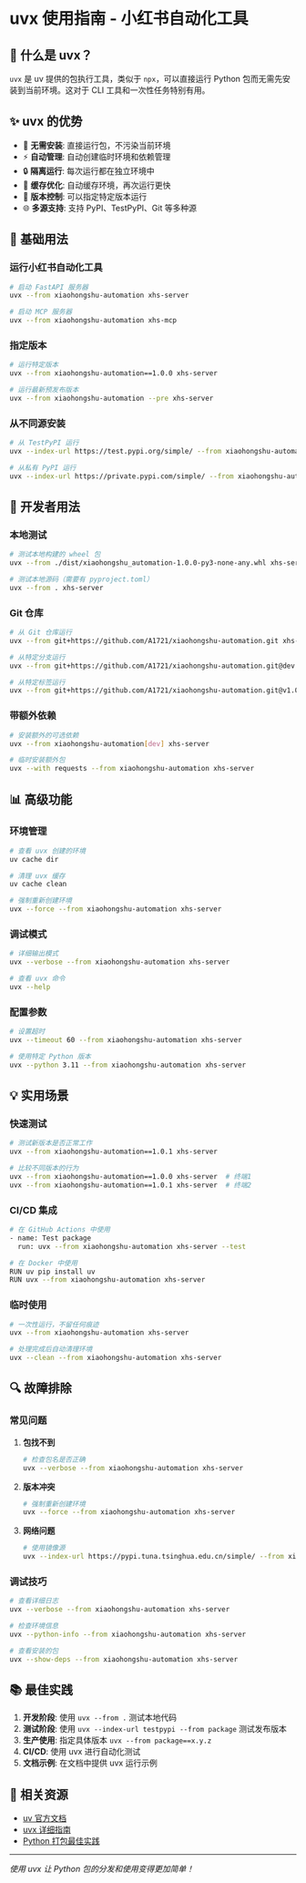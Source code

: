 # uvx 使用指南 - 小红书自动化工具

## 🌟 什么是 uvx？

`uvx` 是 uv 提供的包执行工具，类似于 `npx`，可以直接运行 Python 包而无需先安装到当前环境。这对于 CLI 工具和一次性任务特别有用。

## ✨ uvx 的优势

- 🚀 **无需安装**: 直接运行包，不污染当前环境
- ⚡ **自动管理**: 自动创建临时环境和依赖管理
- 🔒 **隔离运行**: 每次运行都在独立环境中
- 💾 **缓存优化**: 自动缓存环境，再次运行更快
- 🔄 **版本控制**: 可以指定特定版本运行
- 🌐 **多源支持**: 支持 PyPI、TestPyPI、Git 等多种源

## 🚀 基础用法

### 运行小红书自动化工具

```bash
# 启动 FastAPI 服务器
uvx --from xiaohongshu-automation xhs-server

# 启动 MCP 服务器
uvx --from xiaohongshu-automation xhs-mcp
```

### 指定版本

```bash
# 运行特定版本
uvx --from xiaohongshu-automation==1.0.0 xhs-server

# 运行最新预发布版本
uvx --from xiaohongshu-automation --pre xhs-server
```

### 从不同源安装

```bash
# 从 TestPyPI 运行
uvx --index-url https://test.pypi.org/simple/ --from xiaohongshu-automation xhs-server

# 从私有 PyPI 运行
uvx --index-url https://private.pypi.com/simple/ --from xiaohongshu-automation xhs-server
```

## 🔧 开发者用法

### 本地测试

```bash
# 测试本地构建的 wheel 包
uvx --from ./dist/xiaohongshu_automation-1.0.0-py3-none-any.whl xhs-server

# 测试本地源码（需要有 pyproject.toml）
uvx --from . xhs-server
```

### Git 仓库

```bash
# 从 Git 仓库运行
uvx --from git+https://github.com/A1721/xiaohongshu-automation.git xhs-server

# 从特定分支运行
uvx --from git+https://github.com/A1721/xiaohongshu-automation.git@dev xhs-server

# 从特定标签运行
uvx --from git+https://github.com/A1721/xiaohongshu-automation.git@v1.0.0 xhs-server
```

### 带额外依赖

```bash
# 安装额外的可选依赖
uvx --from xiaohongshu-automation[dev] xhs-server

# 临时安装额外包
uvx --with requests --from xiaohongshu-automation xhs-server
```

## 📊 高级功能

### 环境管理

```bash
# 查看 uvx 创建的环境
uv cache dir

# 清理 uvx 缓存
uv cache clean

# 强制重新创建环境
uvx --force --from xiaohongshu-automation xhs-server
```

### 调试模式

```bash
# 详细输出模式
uvx --verbose --from xiaohongshu-automation xhs-server

# 查看 uvx 命令
uvx --help
```

### 配置参数

```bash
# 设置超时
uvx --timeout 60 --from xiaohongshu-automation xhs-server

# 使用特定 Python 版本
uvx --python 3.11 --from xiaohongshu-automation xhs-server
```

## 💡 实用场景

### 快速测试

```bash
# 测试新版本是否正常工作
uvx --from xiaohongshu-automation==1.0.1 xhs-server

# 比较不同版本的行为
uvx --from xiaohongshu-automation==1.0.0 xhs-server  # 终端1
uvx --from xiaohongshu-automation==1.0.1 xhs-server  # 终端2
```

### CI/CD 集成

```bash
# 在 GitHub Actions 中使用
- name: Test package
  run: uvx --from xiaohongshu-automation xhs-server --test

# 在 Docker 中使用
RUN uv pip install uv
RUN uvx --from xiaohongshu-automation xhs-server
```

### 临时使用

```bash
# 一次性运行，不留任何痕迹
uvx --from xiaohongshu-automation xhs-server

# 处理完成后自动清理环境
uvx --clean --from xiaohongshu-automation xhs-server
```

## 🔍 故障排除

### 常见问题

1. **包找不到**
   ```bash
   # 检查包名是否正确
   uvx --verbose --from xiaohongshu-automation xhs-server
   ```

2. **版本冲突**
   ```bash
   # 强制重新创建环境
   uvx --force --from xiaohongshu-automation xhs-server
   ```

3. **网络问题**
   ```bash
   # 使用镜像源
   uvx --index-url https://pypi.tuna.tsinghua.edu.cn/simple/ --from xiaohongshu-automation xhs-server
   ```

### 调试技巧

```bash
# 查看详细日志
uvx --verbose --from xiaohongshu-automation xhs-server

# 检查环境信息
uvx --python-info --from xiaohongshu-automation xhs-server

# 查看安装的包
uvx --show-deps --from xiaohongshu-automation xhs-server
```

## 📚 最佳实践

1. **开发阶段**: 使用 `uvx --from .` 测试本地代码
2. **测试阶段**: 使用 `uvx --index-url testpypi --from package` 测试发布版本
3. **生产使用**: 指定具体版本 `uvx --from package==x.y.z`
4. **CI/CD**: 使用 uvx 进行自动化测试
5. **文档示例**: 在文档中提供 uvx 运行示例

## 🔗 相关资源

- [uv 官方文档](https://docs.astral.sh/uv/)
- [uvx 详细指南](https://docs.astral.sh/uv/guides/tools/)
- [Python 打包最佳实践](https://packaging.python.org/)

---

*使用 uvx 让 Python 包的分发和使用变得更加简单！* 